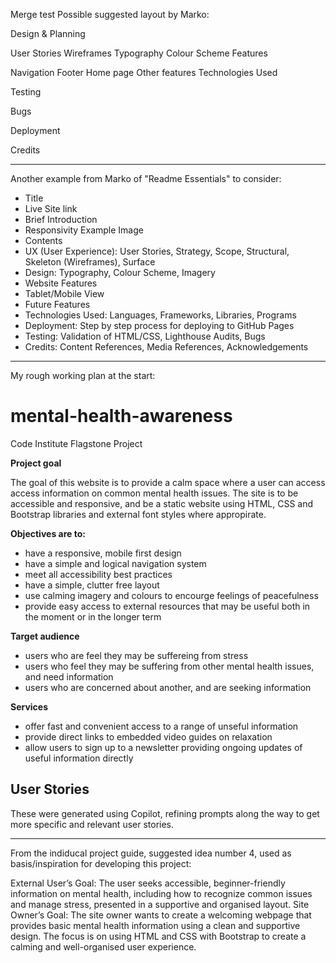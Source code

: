 Merge test
Possible suggested layout by Marko: 

Design & Planning

User Stories
Wireframes
Typography
Colour Scheme
Features

Navigation
Footer
Home page
Other features
Technologies Used

Testing

Bugs

Deployment

Credits


------------------------------------------------------

Another example from Marko of "Readme Essentials" to consider:

* Title
* Live Site link
* Brief Introduction
* Responsivity Example Image
* Contents
* UX (User Experience): User Stories, Strategy, Scope, Structural, Skeleton (Wireframes), Surface
* Design: Typography, Colour Scheme, Imagery
* Website Features
* Tablet/Mobile View
* Future Features
* Technologies Used: Languages, Frameworks, Libraries, Programs
* Deployment: Step by step process for deploying to GitHub Pages
* Testing: Validation of HTML/CSS, Lighthouse Audits, Bugs
* Credits: Content References, Media References, Acknowledgements



------------------------------------------------------
My rough working plan at the start:

# mental-health-awareness
Code Institute Flagstone Project

**Project goal**

The goal of this website is to provide a calm space where a user can access access information on common mental health issues. The site is to be accessible and responsive, and be a static website using HTML, CSS and Bootstrap libraries and external font styles where appropirate.

**Objectives are to:**

  - have a responsive, mobile first design
  - have a simple and logical navigation system
  - meet all accessibility best practices
  - have a simple, clutter free layout
  - use calming imagery and colours to encourge feelings of peacefulness
  - provide easy access to external resources that may be useful both in the moment or in the longer term

**Target audience**

- users who are feel they may be suffereing from stress
- users who feel they may be suffering from other mental health issues, and need information
- users who are concerned about another, and are seeking information

**Services**
- offer fast and convenient access to a range of unseful information
- provide direct links to embedded video guides on relaxation
- allow users to sign up to a newsletter providing ongoing updates of useful information directly

## User Stories ##

These were generated using Copilot, refining prompts along the way to get more specific and relevant user stories.



---------------------------------------------------------------
From the indiducal project guide, suggested idea number 4, used as basis/inspiration for developing this project:

 External User’s Goal:
 The user seeks accessible, beginner-friendly information on mental health, including how to recognize 
common issues and manage stress, presented in a supportive and organised layout.
 Site Owner’s Goal:
 The site owner wants to create a welcoming webpage that provides basic mental health information 
using a clean and supportive design. The focus is on using HTML and CSS with Bootstrap to create a 
calming and well-organised user experience.

